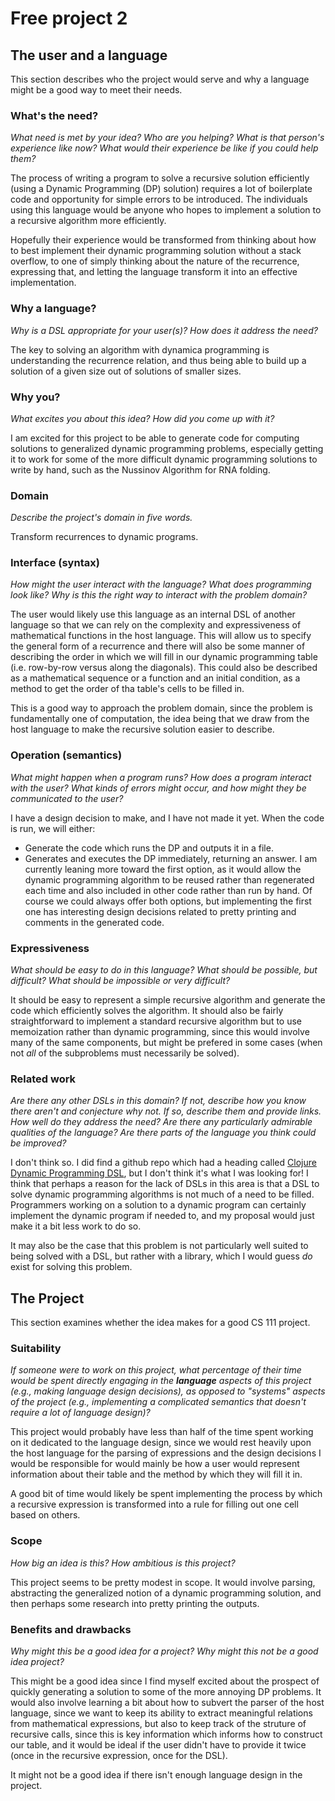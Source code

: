 # Free project 2


## The user and a language
This section describes who the project would serve and why a language might be a
good way to meet their needs.


### What's the need?
_What need is met by your idea? Who are you helping? What is that person's
experience like now? What would their experience be like if you could help 
them?_

The process of writing a program to solve a recursive solution efficiently
(using a Dynamic Programming (DP) solution) requires a lot of boilerplate code
and opportunity for simple errors to be introduced.  The individuals using 
this language would be anyone who hopes to implement a solution to a recursive
algorithm more efficiently.

Hopefully their experience would be transformed from thinking about how
to best implement their dynamic programming solution without a stack overflow,
to one of simply thinking about the nature of the recurrence, expressing that,
and letting the language transform it into an effective implementation.

### Why a language?
_Why is a DSL appropriate for your user(s)? How does it address the need?_

The key to solving an algorithm with dynamica programming is understanding
the recurrence relation, and thus being able to build up a solution of a
given size out of solutions of smaller sizes.

### Why you?
_What excites you about this idea? How did you come up with it?_

I am excited for this project to be able to generate code for computing
solutions to generalized dynamic programming problems, especially
getting it to work for some of the more difficult dynamic programming
solutions to write by hand, such as the Nussinov Algorithm for RNA folding.

### Domain
_Describe the project's domain in five words._

Transform recurrences to dynamic programs.

### Interface (syntax)
_How might the user interact with the language? What does programming look 
like? Why is this the right way to interact with the problem domain?_

The user would likely use this language as an internal DSL of another language
so that we can rely on the complexity and expressiveness of mathematical
functions in the host language.  This will allow us to specify the general
form of a recurrence and there will also be some manner of describing the
order in which we will fill in our dynamic programming table (i.e. row-by-row
versus along the diagonals).  This could also be described as a mathematical
sequence or a function and an initial condition, as a method to get the
order of tha table's cells to be filled in.

This is a good way to approach the problem domain, since the problem is
fundamentally one of computation, the idea being that we draw from the
host language to make the recursive solution easier to describe.

### Operation (semantics)
_What might happen when a program runs? How does a program interact with the
user? What kinds of errors might occur, and how might they be communicated to
the user?_

I have a design decision to make, and I have not made it yet.  When the
code is run, we will either:
 * Generate the code which runs the DP and outputs it in a file.
 * Generates and executes the DP immediately, returning an answer.
I am currently leaning more toward the first option, as it would allow the
dynamic programming algorithm to be reused rather than regenerated each time
and also included in other code rather than run by hand.  Of course we could
always offer both options, but implementing the first one has interesting
design decisions related to pretty printing and comments in the generated code.

### Expressiveness
_What should be easy to do in this language? What should be possible, but
difficult? What should be impossible or very difficult?_

It should be easy to represent a simple recursive algorithm and generate
the code which efficiently solves the algorithm.  It should also be fairly
straightforward to implement a standard recursive algorithm but to use
memoization rather than dynamic programming, since this would involve many
of the same components, but might be prefered in some cases (when not
_all_ of the subproblems must necessarily be solved).

### Related work
_Are there any other DSLs in this domain? If not, describe how you know there
aren't and conjecture why not. If so, describe them and provide links. How well 
do they address the need? Are there any particularly admirable qualities of the
language? Are there parts of the language you think could be improved?_

I don't think so.  I did find a github repo which had a heading called
[Clojure Dynamic Programming DSL](https://gist.github.com/foobar27/2777922),
but I don't think it's what I was looking for!  I think that perhaps a reason
for the lack of DSLs in this area is that a DSL to solve dynamic programming
algorithms is not much of a need to be filled.  Programmers working on a
solution to a dynamic program can certainly implement the dynamic program if
needed to, and my proposal would just make it a bit less work to do so.

It may also be the case that this problem is not particularly well suited
to being solved with a DSL, but rather with a library, which I would guess
_do_ exist for solving this problem.

## The Project
This section examines whether the idea makes for a good CS 111 project.


### Suitability
_If someone were to work on this project, what percentage of their time would be
spent directly engaging in the **language** aspects of this project (e.g.,
making language design decisions), as opposed to "systems" aspects of the
project (e.g., implementing a complicated semantics that doesn't require a lot
of language design)?_

This project would probably have less than half of the time spent working on
it dedicated to the language design, since we would rest heavily upon the
host language for the parsing of expressions and the design decisions
I would be responsible for would mainly be how a user would represent information
about their table and the method by which they will fill it in.

A good bit of time would likely be spent implementing the process by which a
recursive expression is transformed into a rule for filling out one cell based
on others.

### Scope
_How big an idea is this? How ambitious is this project?_

This project seems to be pretty modest in scope.  It would involve parsing,
abstracting the generalized notion of a dynamic programming solution, and then
perhaps some research into pretty printing the outputs.

### Benefits and drawbacks
_Why might this be a good idea for a project? Why might this not be a good idea 
project?_

This might be a good idea since I find myself excited about the prospect of
quickly generating a solution to some of the more annoying DP problems.  It
would also involve learning a bit about how to subvert the parser of the host
language, since we want to keep its ability to extract meaningful relations
from mathematical expressions, but also to keep track of the struture of
recursive calls, since this is key information which informs how to construct
our table, and it would be ideal if the user didn't have to provide it twice
(once in the recursive expression, once for the DSL).

It might not be a good idea if there isn't enough language design in the
project.

